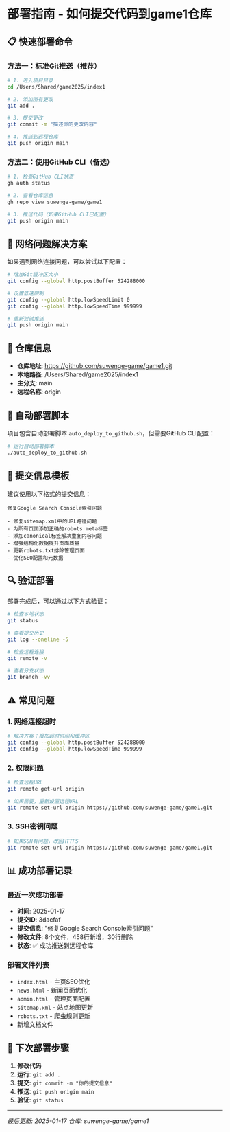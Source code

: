 # 部署指南 - 如何提交代码到game1仓库

## 📋 快速部署命令

### 方法一：标准Git推送（推荐）
```bash
# 1. 进入项目目录
cd /Users/Shared/game2025/index1

# 2. 添加所有更改
git add .

# 3. 提交更改
git commit -m "描述你的更改内容"

# 4. 推送到远程仓库
git push origin main
```

### 方法二：使用GitHub CLI（备选）
```bash
# 1. 检查GitHub CLI状态
gh auth status

# 2. 查看仓库信息
gh repo view suwenge-game/game1

# 3. 推送代码（如果GitHub CLI已配置）
git push origin main
```

## 🔧 网络问题解决方案

如果遇到网络连接问题，可以尝试以下配置：

```bash
# 增加Git缓冲区大小
git config --global http.postBuffer 524288000

# 设置低速限制
git config --global http.lowSpeedLimit 0
git config --global http.lowSpeedTime 999999

# 重新尝试推送
git push origin main
```

## 📁 仓库信息

- **仓库地址**: https://github.com/suwenge-game/game1.git
- **本地路径**: /Users/Shared/game2025/index1
- **主分支**: main
- **远程名称**: origin

## 🚀 自动部署脚本

项目包含自动部署脚本 `auto_deploy_to_github.sh`，但需要GitHub CLI配置：

```bash
# 运行自动部署脚本
./auto_deploy_to_github.sh
```

## 📝 提交信息模板

建议使用以下格式的提交信息：

```
修复Google Search Console索引问题

- 修复sitemap.xml中的URL路径问题
- 为所有页面添加正确的robots meta标签
- 添加canonical标签解决重复内容问题
- 增强结构化数据提升页面质量
- 更新robots.txt排除管理页面
- 优化SEO配置和元数据
```

## 🔍 验证部署

部署完成后，可以通过以下方式验证：

```bash
# 检查本地状态
git status

# 查看提交历史
git log --oneline -5

# 检查远程连接
git remote -v

# 查看分支状态
git branch -vv
```

## ⚠️ 常见问题

### 1. 网络连接超时
```bash
# 解决方案：增加超时时间和缓冲区
git config --global http.postBuffer 524288000
git config --global http.lowSpeedTime 999999
```

### 2. 权限问题
```bash
# 检查远程URL
git remote get-url origin

# 如果需要，重新设置远程URL
git remote set-url origin https://github.com/suwenge-game/game1.git
```

### 3. SSH密钥问题
```bash
# 如果SSH有问题，改回HTTPS
git remote set-url origin https://github.com/suwenge-game/game1.git
```

## 📊 成功部署记录

### 最近一次成功部署
- **时间**: 2025-01-17
- **提交ID**: 3dacfaf
- **提交信息**: "修复Google Search Console索引问题"
- **修改文件**: 8个文件，458行新增，30行删除
- **状态**: ✅ 成功推送到远程仓库

### 部署文件列表
- `index.html` - 主页SEO优化
- `news.html` - 新闻页面优化
- `admin.html` - 管理页面配置
- `sitemap.xml` - 站点地图更新
- `robots.txt` - 爬虫规则更新
- 新增文档文件

## 🎯 下次部署步骤

1. **修改代码**
2. **运行**: `git add .`
3. **提交**: `git commit -m "你的提交信息"`
4. **推送**: `git push origin main`
5. **验证**: `git status`

---

*最后更新: 2025-01-17*
*仓库: suwenge-game/game1*
